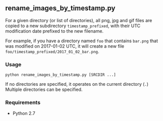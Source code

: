 ## rename_images_by_timestamp.py ##

For a given directory (or list of directories), all png, jpg and gif files are copied to a new subdirectory `timestamp_prefixed`, with their UTC modification date prefixed to the new filename.

For example, if you have a directory named `foo` that contains `bar.png` that was modified on 2017-01-02 UTC, it will create a new file `foo/timestamp_prefixed/2017_01_02_bar.png`.

### Usage ###

`python rename_images_by_timestamp.py [SRCDIR ...]`

If no directories are specified, it operates on the current directory (`.`)
Multiple directories can be specified.

### Requirements ###
* Python 2.7

